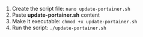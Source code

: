 1. Create the script file: <code>nano update-portainer.sh</code>
2. Paste <b>update-portainer.sh</b> content
3. Make it executable: <code>chmod +x update-portainer.sh</code>
4. Run the script: <code>./update-portainer.sh</code>
